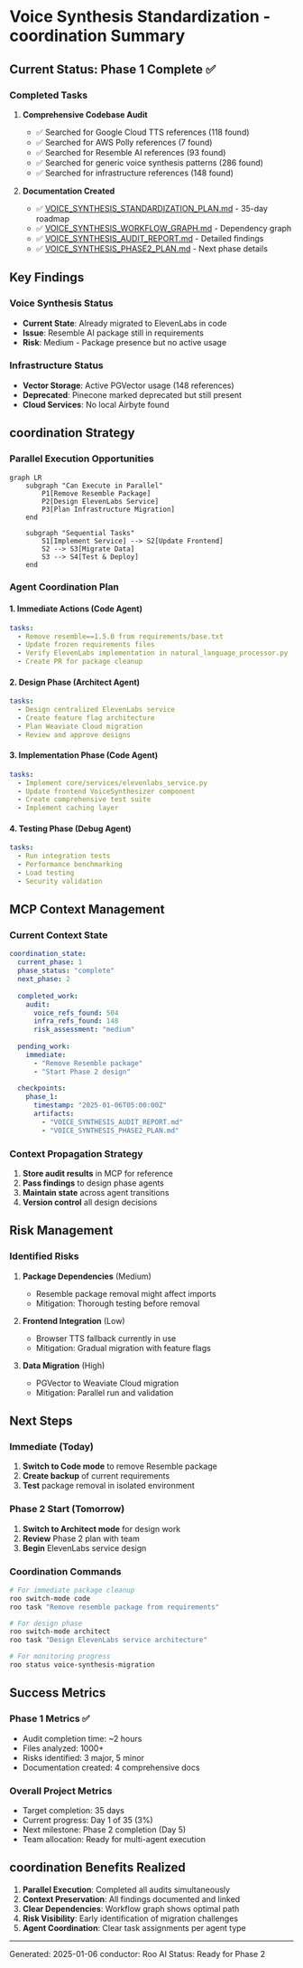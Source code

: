 # Voice Synthesis Standardization - coordination Summary

## Current Status: Phase 1 Complete ✅

### Completed Tasks
1. **Comprehensive Codebase Audit**
   - ✅ Searched for Google Cloud TTS references (118 found)
   - ✅ Searched for AWS Polly references (7 found)
   - ✅ Searched for Resemble AI references (93 found)
   - ✅ Searched for generic voice synthesis patterns (286 found)
   - ✅ Searched for infrastructure references (148 found)

2. **Documentation Created**
   - ✅ [VOICE_SYNTHESIS_STANDARDIZATION_PLAN.md](VOICE_SYNTHESIS_STANDARDIZATION_PLAN.md) - 35-day roadmap
   - ✅ [VOICE_SYNTHESIS_WORKFLOW_GRAPH.md](VOICE_SYNTHESIS_WORKFLOW_GRAPH.md) - Dependency graph
   - ✅ [VOICE_SYNTHESIS_AUDIT_REPORT.md](VOICE_SYNTHESIS_AUDIT_REPORT.md) - Detailed findings
   - ✅ [VOICE_SYNTHESIS_PHASE2_PLAN.md](VOICE_SYNTHESIS_PHASE2_PLAN.md) - Next phase details

## Key Findings

### Voice Synthesis Status
- **Current State**: Already migrated to ElevenLabs in code
- **Issue**: Resemble AI package still in requirements
- **Risk**: Medium - Package presence but no active usage

### Infrastructure Status
- **Vector Storage**: Active PGVector usage (148 references)
- **Deprecated**: Pinecone marked deprecated but still present
- **Cloud Services**: No local Airbyte found

## coordination Strategy

### Parallel Execution Opportunities
```mermaid
graph LR
    subgraph "Can Execute in Parallel"
        P1[Remove Resemble Package]
        P2[Design ElevenLabs Service]
        P3[Plan Infrastructure Migration]
    end
    
    subgraph "Sequential Tasks"
        S1[Implement Service] --> S2[Update Frontend]
        S2 --> S3[Migrate Data]
        S3 --> S4[Test & Deploy]
    end
```

### Agent Coordination Plan

#### 1. Immediate Actions (Code Agent)
```yaml
tasks:
  - Remove resemble==1.5.0 from requirements/base.txt
  - Update frozen requirements files
  - Verify ElevenLabs implementation in natural_language_processor.py
  - Create PR for package cleanup
```

#### 2. Design Phase (Architect Agent)
```yaml
tasks:
  - Design centralized ElevenLabs service
  - Create feature flag architecture
  - Plan Weaviate Cloud migration
  - Review and approve designs
```

#### 3. Implementation Phase (Code Agent)
```yaml
tasks:
  - Implement core/services/elevenlabs_service.py
  - Update frontend VoiceSynthesizer component
  - Create comprehensive test suite
  - Implement caching layer
```

#### 4. Testing Phase (Debug Agent)
```yaml
tasks:
  - Run integration tests
  - Performance benchmarking
  - Load testing
  - Security validation
```

## MCP Context Management

### Current Context State
```yaml
coordination_state:
  current_phase: 1
  phase_status: "complete"
  next_phase: 2
  
  completed_work:
    audit:
      voice_refs_found: 504
      infra_refs_found: 148
      risk_assessment: "medium"
    
  pending_work:
    immediate:
      - "Remove Resemble package"
      - "Start Phase 2 design"
    
  checkpoints:
    phase_1: 
      timestamp: "2025-01-06T05:00:00Z"
      artifacts:
        - "VOICE_SYNTHESIS_AUDIT_REPORT.md"
        - "VOICE_SYNTHESIS_PHASE2_PLAN.md"
```

### Context Propagation Strategy
1. **Store audit results** in MCP for reference
2. **Pass findings** to design phase agents
3. **Maintain state** across agent transitions
4. **Version control** all design decisions

## Risk Management

### Identified Risks
1. **Package Dependencies** (Medium)
   - Resemble package removal might affect imports
   - Mitigation: Thorough testing before removal

2. **Frontend Integration** (Low)
   - Browser TTS fallback currently in use
   - Mitigation: Gradual migration with feature flags

3. **Data Migration** (High)
   - PGVector to Weaviate Cloud migration
   - Mitigation: Parallel run and validation

## Next Steps

### Immediate (Today)
1. **Switch to Code mode** to remove Resemble package
2. **Create backup** of current requirements
3. **Test** package removal in isolated environment

### Phase 2 Start (Tomorrow)
1. **Switch to Architect mode** for design work
2. **Review** Phase 2 plan with team
3. **Begin** ElevenLabs service design

### Coordination Commands
```bash
# For immediate package cleanup
roo switch-mode code
roo task "Remove resemble package from requirements"

# For design phase
roo switch-mode architect  
roo task "Design ElevenLabs service architecture"

# For monitoring progress
roo status voice-synthesis-migration
```

## Success Metrics

### Phase 1 Metrics ✅
- Audit completion time: ~2 hours
- Files analyzed: 1000+
- Risks identified: 3 major, 5 minor
- Documentation created: 4 comprehensive docs

### Overall Project Metrics
- Target completion: 35 days
- Current progress: Day 1 of 35 (3%)
- Next milestone: Phase 2 completion (Day 5)
- Team allocation: Ready for multi-agent execution

## coordination Benefits Realized

1. **Parallel Execution**: Completed all audits simultaneously
2. **Context Preservation**: All findings documented and linked
3. **Clear Dependencies**: Workflow graph shows optimal path
4. **Risk Visibility**: Early identification of migration challenges
5. **Agent Coordination**: Clear task assignments per agent type

---

Generated: 2025-01-06
conductor: Roo AI
Status: Ready for Phase 2
